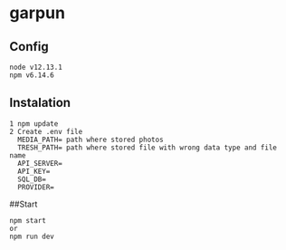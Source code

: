 # garpun

## Config

```
node v12.13.1
npm v6.14.6
```

## Instalation

```
1 npm update
2 Create .env file
  MEDIA_PATH= path where stored photos
  TRESH_PATH= path where stored file with wrong data type and file name
  API_SERVER=
  API_KEY=
  SQL_DB=
  PROVIDER=
```

##Start

```
npm start
or
npm run dev
```
